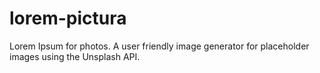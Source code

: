 # lorem-pictura
Lorem Ipsum for photos. A user friendly image generator for placeholder images using the Unsplash API.
